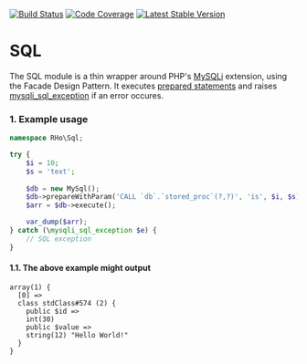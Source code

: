 [![Build Status](https://travis-ci.org/robert-horvath/sql.svg?branch=master)](https://travis-ci.org/robert-horvath/sql)
[![Code Coverage](https://codecov.io/gh/robert-horvath/sql/branch/master/graph/badge.svg)](https://codecov.io/gh/robert-horvath/sql)
[![Latest Stable Version](https://img.shields.io/packagist/v/robert/sql.svg)](https://packagist.org/packages/robert/sql)

# SQL
The SQL module is a thin wrapper around PHP's [MySQLi](http://php.net/manual/en/intro.mysqli.php) extension, using the Facade Design Pattern. It executes 
[prepared statements](http://php.net/manual/en/mysqli.quickstart.prepared-statements.php) and raises [mysqli_sql_exception](http://php.net/manual/en/class.mysqli-sql-exception.php) if an error occures. 

### 1. Example usage
```php
namespace RHo\Sql;

try {
    $i = 10;
    $s = 'text';
    
    $db = new MySql();
    $db->prepareWithParam('CALL `db`.`stored_proc`(?,?)', 'is', $i, $s);
    $arr = $db->execute();

    var_dump($arr);
} catch (\mysqli_sql_exception $e) {
    // SQL exception
}
```
#### 1.1. The above example might output
```
array(1) {
  [0] =>
  class stdClass#574 (2) {
    public $id =>
    int(30)
    public $value =>
    string(12) "Hello World!"
  }
}
```